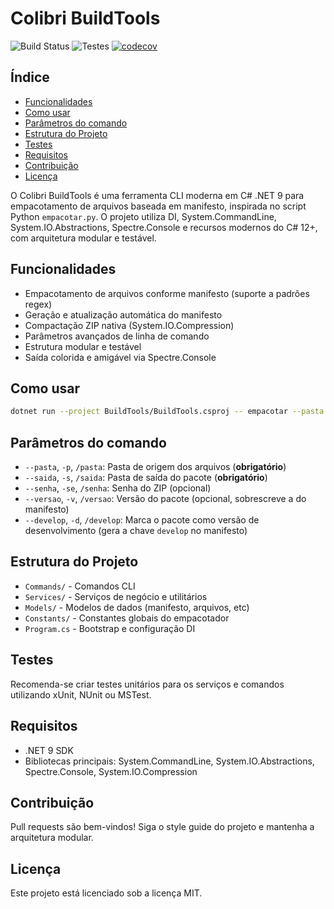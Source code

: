 # Colibri BuildTools

![Build Status](https://github.com/ColibriAgile/BuildTools/actions/workflows/build.yml/badge.svg?branch=master)
![Testes](https://github.com/ColibriAgile/BuildTools/actions/workflows/testes.yml/badge.svg?branch=master)
[![codecov](https://codecov.io/gh/ColibriAgile/BuildTools/branch/master/graph/badge.svg)](https://codecov.io/gh/ColibriAgile/BuildTools)

## Índice

- [Funcionalidades](#funcionalidades)
- [Como usar](#como-usar)
- [Parâmetros do comando](#parâmetros-do-comando)
- [Estrutura do Projeto](#estrutura-do-projeto)
- [Testes](#testes)
- [Requisitos](#requisitos)
- [Contribuição](#contribuição)
- [Licença](#licença)

O Colibri BuildTools é uma ferramenta CLI moderna em C# .NET 9 para empacotamento de arquivos baseada em manifesto, inspirada no script Python `empacotar.py`. O projeto utiliza DI, System.CommandLine, System.IO.Abstractions, Spectre.Console e recursos modernos do C# 12+, com arquitetura modular e testável.

## Funcionalidades

- Empacotamento de arquivos conforme manifesto (suporte a padrões regex)
- Geração e atualização automática do manifesto
- Compactação ZIP nativa (System.IO.Compression)
- Parâmetros avançados de linha de comando
- Estrutura modular e testável
- Saída colorida e amigável via Spectre.Console

## Como usar

```sh
dotnet run --project BuildTools/BuildTools.csproj -- empacotar --pasta <origem> --saida <destino> [--senha <senha>] [--versao <versao>] [--develop]
```

## Parâmetros do comando

- `--pasta`, `-p`, `/pasta`: Pasta de origem dos arquivos (**obrigatório**)
- `--saida`, `-s`, `/saida`: Pasta de saída do pacote (**obrigatório**)
- `--senha`, `-se`, `/senha`: Senha do ZIP (opcional)
- `--versao`, `-v`, `/versao`: Versão do pacote (opcional, sobrescreve a do manifesto)
- `--develop`, `-d`, `/develop`: Marca o pacote como versão de desenvolvimento (gera a chave `develop` no manifesto)

## Estrutura do Projeto

- `Commands/` - Comandos CLI
- `Services/` - Serviços de negócio e utilitários
- `Models/` - Modelos de dados (manifesto, arquivos, etc)
- `Constants/` - Constantes globais do empacotador
- `Program.cs` - Bootstrap e configuração DI

## Testes

Recomenda-se criar testes unitários para os serviços e comandos utilizando xUnit, NUnit ou MSTest.

## Requisitos

- .NET 9 SDK
- Bibliotecas principais: System.CommandLine, System.IO.Abstractions, Spectre.Console, System.IO.Compression

## Contribuição

Pull requests são bem-vindos! Siga o style guide do projeto e mantenha a arquitetura modular.

## Licença

Este projeto está licenciado sob a licença MIT.
